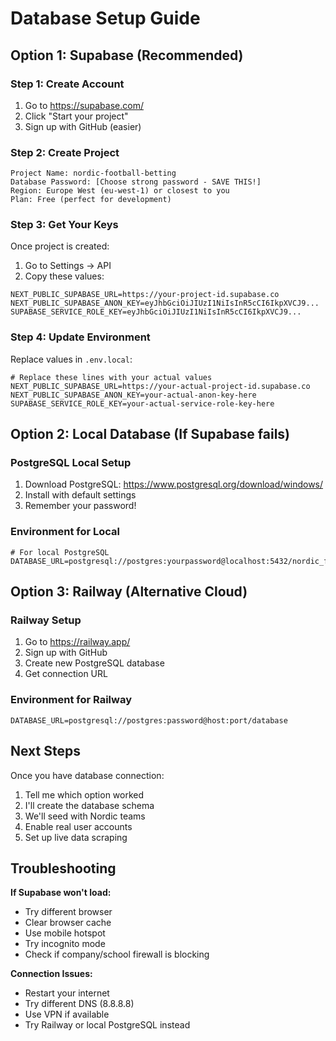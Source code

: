 # Database Setup Guide

## Option 1: Supabase (Recommended)

### Step 1: Create Account
1. Go to https://supabase.com/
2. Click "Start your project"
3. Sign up with GitHub (easier)

### Step 2: Create Project
```
Project Name: nordic-football-betting
Database Password: [Choose strong password - SAVE THIS!]
Region: Europe West (eu-west-1) or closest to you
Plan: Free (perfect for development)
```

### Step 3: Get Your Keys
Once project is created:
1. Go to Settings → API
2. Copy these values:

```env
NEXT_PUBLIC_SUPABASE_URL=https://your-project-id.supabase.co
NEXT_PUBLIC_SUPABASE_ANON_KEY=eyJhbGciOiJIUzI1NiIsInR5cCI6IkpXVCJ9...
SUPABASE_SERVICE_ROLE_KEY=eyJhbGciOiJIUzI1NiIsInR5cCI6IkpXVCJ9...
```

### Step 4: Update Environment
Replace values in `.env.local`:
```env
# Replace these lines with your actual values
NEXT_PUBLIC_SUPABASE_URL=https://your-actual-project-id.supabase.co
NEXT_PUBLIC_SUPABASE_ANON_KEY=your-actual-anon-key-here
SUPABASE_SERVICE_ROLE_KEY=your-actual-service-role-key-here
```

## Option 2: Local Database (If Supabase fails)

### PostgreSQL Local Setup
1. Download PostgreSQL: https://www.postgresql.org/download/windows/
2. Install with default settings
3. Remember your password!

### Environment for Local
```env
# For local PostgreSQL
DATABASE_URL=postgresql://postgres:yourpassword@localhost:5432/nordic_football
```

## Option 3: Railway (Alternative Cloud)

### Railway Setup
1. Go to https://railway.app/
2. Sign up with GitHub
3. Create new PostgreSQL database
4. Get connection URL

### Environment for Railway
```env
DATABASE_URL=postgresql://postgres:password@host:port/database
```

## Next Steps

Once you have database connection:
1. Tell me which option worked
2. I'll create the database schema
3. We'll seed with Nordic teams
4. Enable real user accounts
5. Set up live data scraping

## Troubleshooting

**If Supabase won't load:**
- Try different browser
- Clear browser cache
- Use mobile hotspot
- Try incognito mode
- Check if company/school firewall is blocking

**Connection Issues:**
- Restart your internet
- Try different DNS (8.8.8.8)
- Use VPN if available
- Try Railway or local PostgreSQL instead